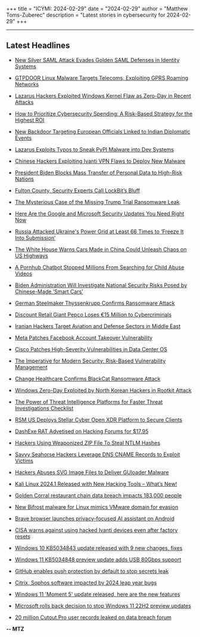 +++
title = "ICYMI: 2024-02-29"
date = "2024-02-29"
author = "Matthew Toms-Zuberec"
description = "Latest stories in cybersecurity for 2024-02-29"
+++

---------------------------------------------------------------------------
## Latest Headlines
- [New Silver SAML Attack Evades Golden SAML Defenses in Identity Systems](https://thehackernews.com/2024/02/new-silver-saml-attack-evades-golden.html)

- [GTPDOOR Linux Malware Targets Telecoms, Exploiting GPRS Roaming Networks](https://thehackernews.com/2024/02/gtpdoor-linux-malware-targets-telecoms.html)

- [Lazarus Hackers Exploited Windows Kernel Flaw as Zero-Day in Recent Attacks](https://thehackernews.com/2024/02/lazarus-hackers-exploited-windows.html)

- [How to Prioritize Cybersecurity Spending: A Risk-Based Strategy for the Highest ROI](https://thehackernews.com/2024/02/why-risk-based-approach-to.html)

- [New Backdoor Targeting European Officials Linked to Indian Diplomatic Events](https://thehackernews.com/2024/02/new-backdoor-targeting-european.html)

- [Lazarus Exploits Typos to Sneak PyPI Malware into Dev Systems](https://thehackernews.com/2024/02/lazarus-exploits-typos-to-sneak-pypi.html)

- [Chinese Hackers Exploiting Ivanti VPN Flaws to Deploy New Malware](https://thehackernews.com/2024/02/chinese-hackers-exploiting-ivanti-vpn.html)

- [President Biden Blocks Mass Transfer of Personal Data to High-Risk Nations](https://thehackernews.com/2024/02/president-biden-blocks-mass-transfer-of.html)

- [Fulton County, Security Experts Call LockBit’s Bluff](https://krebsonsecurity.com/2024/02/fulton-county-security-experts-call-lockbits-bluff/)

- [The Mysterious Case of the Missing Trump Trial Ransomware Leak](https://www.wired.com/story/lockbit-fulton-county-georgia-trump-ransomware-leak/)

- [Here Are the Google and Microsoft Security Updates You Need Right Now](https://www.wired.com/story/here-are-the-microsoft-and-google-security-updates-you-need-right-now/)

- [Russia Attacked Ukraine's Power Grid at Least 66 Times to ‘Freeze It Into Submission’](https://www.wired.com/story/russia-ukraine-power-war-crimes/)

- [The White House Warns Cars Made in China Could Unleash Chaos on US Highways](https://www.wired.com/story/china-cars-national-security-threat-investigation/)

- [A Pornhub Chatbot Stopped Millions From Searching for Child Abuse Videos](https://www.wired.com/story/pornhub-chatbot-csam-help/)

- [Biden Administration Will Investigate National Security Risks Posed by Chinese-Made ‘Smart Cars’](https://www.securityweek.com/biden-administration-will-investigate-national-security-risks-posed-by-chinese-made-smart-cars/)

- [German Steelmaker Thyssenkrupp Confirms Ransomware Attack](https://www.securityweek.com/german-steelmaker-thyssenkrupp-confirms-ransomware-attack/)

- [Discount Retail Giant Pepco Loses €15 Million to Cybercriminals](https://www.securityweek.com/discount-retail-giant-pepco-loses-e15-million-to-cybercriminals/)

- [Iranian Hackers Target Aviation and Defense Sectors in Middle East](https://www.securityweek.com/iranian-hackers-target-aviation-and-defense-sectors-in-middle-east/)

- [Meta Patches Facebook Account Takeover Vulnerability](https://www.securityweek.com/meta-patches-facebook-account-takeover-vulnerability/)

- [Cisco Patches High-Severity Vulnerabilities in Data Center OS](https://www.securityweek.com/cisco-patches-high-severity-vulnerabilities-in-data-center-os/)

- [The Imperative for Modern Security: Risk-Based Vulnerability Management](https://www.securityweek.com/the-imperative-for-modern-security-risk-based-vulnerability-management/)

- [Change Healthcare Confirms BlackCat Ransomware Attack](https://www.securityweek.com/blackcat-ransomware-gang-claims-attack-on-change-healthcare/)

- [Windows Zero-Day Exploited by North Korean Hackers in Rootkit Attack](https://www.securityweek.com/windows-zero-day-exploited-by-north-korean-hackers-in-rootkit-attack/)

- [The Power of Threat Intelligence Platforms for Faster Threat Investigations Checklist](https://cybersecuritynews.com/the-power-of-threat-intelligence/)

- [RSM US Deploys Stellar Cyber Open XDR Platform to Secure Clients](https://cybersecuritynews.com/rsm-us-deploys-stellar-cyber-open-xdr-platform-to-secure-clients/)

- [DashExe RAT Advetised on Hacking Forums for $17.95](https://cybersecuritynews.com/dashexe-rat-advetised/)

- [Hackers Using Weaponized ZIP File To Steal NTLM Hashes](https://cybersecuritynews.com/weaponized-zip-ntlm-hash-theft/)

- [Savvy Seahorse Hackers Leverage DNS CNAME Records to Exploit Victims](https://cybersecuritynews.com/savvy-seahorse-hackers-dns/)

- [Hackers Abuses SVG Image Files to Deliver GUloader Malware](https://cybersecuritynews.com/hackers-svg-image-files-deliver-guloader-malware/)

- [Kali Linux 2024.1 Released with New Hacking Tools – What’s New!](https://cybersecuritynews.com/kali-linux-2024-1/)

- [Golden Corral restaurant chain data breach impacts 183,000 people](https://www.bleepingcomputer.com/news/security/golden-corral-restaurant-chain-data-breach-impacts-183-000-people/)

- [New Bifrost malware for Linux mimics VMware domain for evasion](https://www.bleepingcomputer.com/news/security/new-bifrost-malware-for-linux-mimics-vmware-domain-for-evasion/)

- [Brave browser launches privacy-focused AI assistant on Android](https://www.bleepingcomputer.com/news/security/brave-browser-launches-privacy-focused-ai-assistant-on-android/)

- [CISA warns against using hacked Ivanti devices even after factory resets](https://www.bleepingcomputer.com/news/security/cisa-warns-against-using-hacked-ivanti-devices-even-after-factory-resets/)

- [Windows 10 KB5034843 update released with 9 new changes, fixes](https://www.bleepingcomputer.com/news/microsoft/windows-10-kb5034843-update-released-with-9-new-changes-fixes/)

- [Windows 11 KB5034848 preview update adds USB 80Gbps support](https://www.bleepingcomputer.com/news/microsoft/windows-11-kb5034848-preview-update-adds-usb-80gbps-support/)

- [GitHub enables push protection by default to stop secrets leak](https://www.bleepingcomputer.com/news/security/github-enables-push-protection-by-default-to-stop-secrets-leak/)

- [Citrix, Sophos software impacted by 2024 leap year bugs](https://www.bleepingcomputer.com/news/software/citrix-sophos-software-impacted-by-2024-leap-year-bugs/)

- [Windows 11 'Moment 5' update released, here are the new features](https://www.bleepingcomputer.com/news/microsoft/windows-11-moment-5-update-released-here-are-the-new-features/)

- [Microsoft rolls back decision to stop Windows 11 22H2 preview updates](https://www.bleepingcomputer.com/news/microsoft/microsoft-rolls-back-decision-to-stop-windows-11-22h2-preview-updates/)

- [20 million Cutout.Pro user records leaked on data breach forum](https://www.bleepingcomputer.com/news/security/20-million-cutoutpro-user-records-leaked-on-data-breach-forum/)

**-- MTZ**